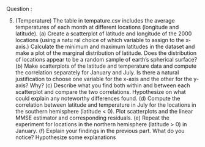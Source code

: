 Question : 

5. (Temperature) The table in tempature.csv includes the average temperatures of each
 month at different locations (longitude and latitude).
 (a) Create a scatterplot of latitude and longitude of the 2000 locations (using a natu
ral choice of which variable to assign to the x-axis.) Calculate the minimum and
 maximum latitudes in the dataset and make a plot of the marginal distribution of
 latitude. Does the distribution of locations appear to be a random sample of earth’s
 spherical surface?
 (b) Make scatterplots of the latitude and temperature data and compute the correlation
 separately for January and July. Is there a natural justification to choose one variable
 for the x-axis and the other for the y-axis? Why?
 (c) Describe what you find both within and between each scatterplot and compare the
 two correlations. Hypothesize on what could explain any noteworthy differences
 found.
 (d) Compute the correlation between latitude and temperature in July for the locations
 in the southern hemisphere (latitude < 0). Plot scatterplots and the linear MMSE
 estimator and corresponding residuals.
 (e) Repeat the experiment for locations in the northern hemisphere (latitude > 0) in
 January.
 (f) Explain your findings in the previous part. What do you notice? Hypothesize some
 explanations
